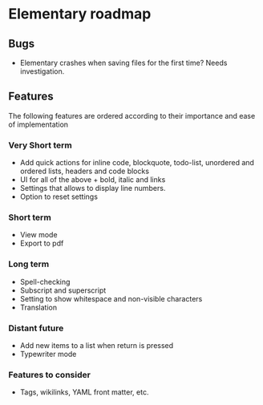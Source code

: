 # Elementary roadmap

## Bugs

- Elementary crashes when saving files for the first time? Needs investigation.

## Features

The following features are ordered according to their importance and ease of implementation

### Very Short term

- Add quick actions for inline code, blockquote, todo-list, unordered and ordered lists, headers and code blocks
- UI for all of the above + bold, italic and links
- Settings that allows to display line numbers.
- Option to reset settings

### Short term

- View mode
- Export to pdf

### Long term

- Spell-checking
- Subscript and superscript
- Setting to show whitespace and non-visible characters
- Translation

### Distant future

- Add new items to a list when return is pressed
- Typewriter mode

### Features to consider

- Tags, wikilinks, YAML front matter, etc.
